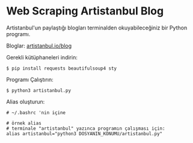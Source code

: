 # Web Scraping Artistanbul Blog

Artistanbul'un paylaştığı blogları terminalden okuyabileceğiniz bir Python programı. <br>




Bloglar:
[artistanbul.io/blog](https://www.artistanbul.io/blog/)

Gerekli kütüphaneleri indirin:
~~~
$ pip install requests beautifulsoup4 sty
~~~

Programı Çalıştırın:
~~~
$ python3 artistanbul.py
~~~

Alias oluşturun: <br>
~~~
# ~/.bashrc 'nin içine

# örnek alias
# terminale "artistanbul" yazınca programın çalışması için:
alias artistanbul="python3 DOSYANIN_KONUMU/artistanbul.py"
~~~

